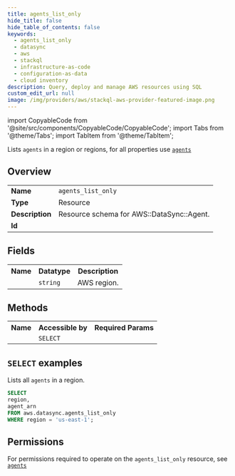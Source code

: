 ```yaml
---
title: agents_list_only
hide_title: false
hide_table_of_contents: false
keywords:
  - agents_list_only
  - datasync
  - aws
  - stackql
  - infrastructure-as-code
  - configuration-as-data
  - cloud inventory
description: Query, deploy and manage AWS resources using SQL
custom_edit_url: null
image: /img/providers/aws/stackql-aws-provider-featured-image.png
---
```


import CopyableCode from '@site/src/components/CopyableCode/CopyableCode';
import Tabs from '@theme/Tabs';
import TabItem from '@theme/TabItem';

Lists <code>agents</code> in a region or regions, for all properties use <a href="/providers/aws/serviceName/agents/"><code>agents</code></a>

## Overview
<table><tbody>
<tr><td><b>Name</b></td><td><code>agents_list_only</code></td></tr>
<tr><td><b>Type</b></td><td>Resource</td></tr>
<tr><td><b>Description</b></td><td>Resource schema for AWS::DataSync::Agent.</td></tr>
<tr><td><b>Id</b></td><td><CopyableCode code="aws.datasync.agents_list_only" /></td></tr>
</tbody></table>

## Fields
<table><tbody><tr><th>Name</th><th>Datatype</th><th>Description</th></tr><tr><td><CopyableCode code="region" /></td><td><code>string</code></td><td>AWS region.</td></tr>
</tbody></table>

## Methods

<table><tbody>
  <tr>
    <th>Name</th>
    <th>Accessible by</th>
    <th>Required Params</th>
  </tr>
  <tr>
    <td><CopyableCode code="list_resources" /></td>
    <td><code>SELECT</code></td>
    <td><CopyableCode code="region" /></td>
  </tr>
</tbody></table>

## `SELECT` examples
Lists all <code>agents</code> in a region.
```sql
SELECT
region,
agent_arn
FROM aws.datasync.agents_list_only
WHERE region = 'us-east-1';
```


## Permissions

For permissions required to operate on the <code>agents_list_only</code> resource, see <a href="/providers/aws/datasync/agents/#permissions"><code>agents</code></a>

